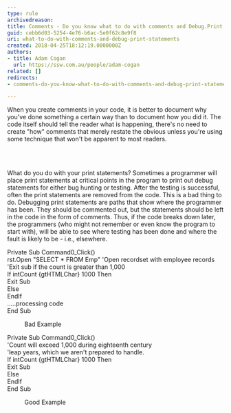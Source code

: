 ```yaml
---
type: rule
archivedreason: 
title: Comments - Do you know what to do with comments and Debug.Print statements
guid: cebb6d03-5254-4e76-b6ac-5e0f62c8e9f8
uri: what-to-do-with-comments-and-debug-print-statements
created: 2018-04-25T18:12:19.0000000Z
authors:
- title: Adam Cogan
  url: https://ssw.com.au/people/adam-cogan
related: []
redirects:
- comments-do-you-know-what-to-do-with-comments-and-debug-print-statements

---
```



<p>​​When you create comments in your code, it is better to document why you've done something a certain way than to document how you did it. The code itself should tell the reader what is happening, there's no need to create &quot;how&quot; comments that merely restate the obvious unless you're using some technique that won't be apparent to most readers.<br></p>
<br><excerpt class='endintro'></excerpt><br>
<p class="ssw15-rteElement-P">​What do you do with your print statements? Sometimes a programmer will place print statements at critical points in the program to print out debug statements for either bug hunting or testing. After the testing is successful, often the print statements are removed from the code. This is a bad thing to do. Debugging print statements are paths that show where the programmer has been. They should be commented out, but the statements should be left in the code in the form of comments. Thus, if the code breaks down later, the programmers (who might not remember or even know the program to start with), will be able to see where testing has been done and where the fault is likely to be - i.e., elsewhere.</p><p class="ssw15-rteElement-CodeArea">Private Sub Command0_Click()<br>rst.Open &quot;SELECT * FROM Emp&quot; 'Open recordset with employee records<br>'Exit sub if the count is greater than 1,000<br>If intCount {gtHTMLChar} 1000 Then<br>Exit Sub<br>Else<br>EndIf<br>.....processing code<br>End Sub</p><dd class="ssw15-rteElement-FigureBad">Bad Example​<br></dd><p class="ssw15-rteElement-CodeArea">Private Sub Command0_Click()<br>'Count will exceed 1,000 during eighteenth century<br>'leap years, which we aren't prepared to handle.<br>If intCount {gtHTMLChar} 1000 Then<br>Exit Sub<br>Else<br>EndIf<br>End Sub</p><dd class="ssw15-rteElement-FigureGood"> Good Example <br></dd>


